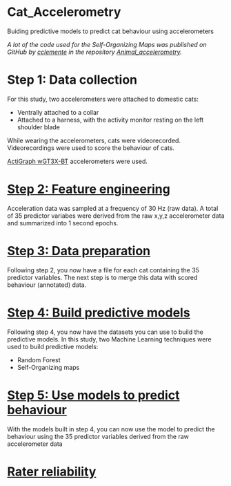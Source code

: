 # Cat_Accelerometry
Buiding predictive models to predict cat behaviour using accelerometers

*A lot of the code used for the Self-Organizing Maps was published on GitHub by [cclemente](https://github.com/cclemente) in the repository [Animal_accelerometry](https://github.com/cclemente/Animal_accelerometry.git).*

# Step 1: Data collection
For this study, two accelerometers were attached to domestic cats:
- Ventrally attached to a collar
- Attached to a harness, with the activity monitor resting on the left shoulder blade

While wearing the accelerometers, cats were videorecorded. Videorecordings were used to score the behaviour of cats.

[ActiGraph wGT3X-BT](https://actigraphcorp.com/actigraph-wgt3x-bt/) accelerometers were used.

# [Step 2: Feature engineering](https://github.com/MSmit1992/Cat_Accelerometry/tree/main/Step%202:%20Feature%20engineering)
Acceleration data was sampled at a frequency of 30 Hz (raw data). A total of 35 predictor variabes were derived from the raw x,y,z accelerometer data and summarized into 1 second epochs.

# [Step 3: Data preparation](https://github.com/MSmit1992/Cat_Accelerometry/tree/main/Step%203:%20Data%20preparation)
Following step 2, you now have a file for each cat containing the 35 predictor variables. The next step is to merge this data with scored behaviour (annotated) data.

# [Step 4: Build predictive models](https://github.com/MSmit1992/Cat_Accelerometry/tree/main/Step%204:%20Build%20predictive%20models)
Following step 4, you now have the datasets you can use to build the predictive models.
In this study, two Machine Learning techniques were used to build predictive models:
- Random Forest
- Self-Organizing maps

# [Step 5: Use models to predict behaviour](https://github.com/MSmit1992/Cat_Accelerometry/tree/main/Step%205:%20Predict%20behaviour)
With the models built in step 4, you can now use the model to predict the behaviour using the 35 predictor variables derived from the raw accelerometer data

# [Rater reliability](https://github.com/MSmit1992/Cat_Accelerometry/tree/main/Rater%20reliability)

